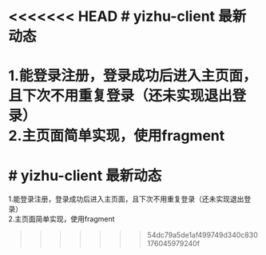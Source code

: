 <<<<<<< HEAD
﻿# yizhu-client
最新动态
=======
1.能登录注册，登录成功后进入主页面，且下次不用重复登录（还未实现退出登录）<br>
2.主页面简单实现，使用fragment<br>
=======
﻿# yizhu-client
最新动态
=======
1.能登录注册，登录成功后进入主页面，且下次不用重复登录（还未实现退出登录）<br>
2.主页面简单实现，使用fragment<br>
>>>>>>> 54dc79a5de1af499749d340c830176045979240f
